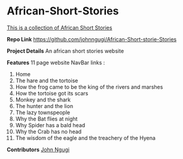 # African-Short-Stories
[This is a collection of African Short Stories](http://gambler-christian-51257.bitballoon.com/)

**Repo Link**
https://github.com/johnngugi/African-Short-storie-Stories

**Project Details** An african short stories website 

**Features** 11 page website NavBar links :  
1. Home  
2. The hare and the tortoise  
3. How the frog came to be the king of the rivers and marshes  
4. How the tortoise got its scars  
5. Monkey and the shark  
6. The hunter and the lion  
7. The lazy townspeople  
8. Why the Bat flies at night  
9. Why Spider has a bald head  
10. Why the Crab has no head  
11. The wisdom of the eagle and the treachery of the Hyena  


**Contributors** [John Ngugi](https://github.com/johnngugi)
